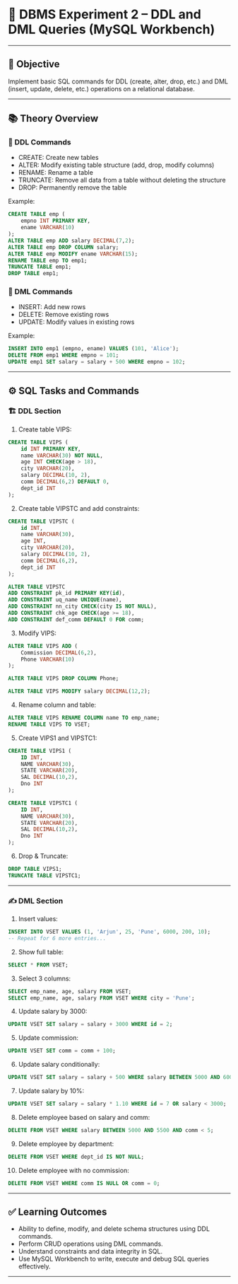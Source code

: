 # 💾 DBMS Experiment 2 – DDL and DML Queries (MySQL Workbench)


---

## 🧠 Objective

Implement basic SQL commands for DDL (create, alter, drop, etc.) and DML (insert, update, delete, etc.) operations on a relational database.

---

## 📚 Theory Overview

### 🔹 DDL Commands

- CREATE: Create new tables
- ALTER: Modify existing table structure (add, drop, modify columns)
- RENAME: Rename a table
- TRUNCATE: Remove all data from a table without deleting the structure
- DROP: Permanently remove the table

Example:
```sql
CREATE TABLE emp (
    empno INT PRIMARY KEY,
    ename VARCHAR(10)
);
ALTER TABLE emp ADD salary DECIMAL(7,2);
ALTER TABLE emp DROP COLUMN salary;
ALTER TABLE emp MODIFY ename VARCHAR(15);
RENAME TABLE emp TO emp1;
TRUNCATE TABLE emp1;
DROP TABLE emp1;
```

### 🔹 DML Commands

- INSERT: Add new rows
- DELETE: Remove existing rows
- UPDATE: Modify values in existing rows

Example:
```sql
INSERT INTO emp1 (empno, ename) VALUES (101, 'Alice');
DELETE FROM emp1 WHERE empno = 101;
UPDATE emp1 SET salary = salary + 500 WHERE empno = 102;
```

---

## ⚙️ SQL Tasks and Commands

### 🏗️ DDL Section

1. Create table VIPS:
```sql
CREATE TABLE VIPS (
    id INT PRIMARY KEY,
    name VARCHAR(30) NOT NULL,
    age INT CHECK(age > 18),
    city VARCHAR(20),
    salary DECIMAL(10, 2),
    comm DECIMAL(6,2) DEFAULT 0,
    dept_id INT
);
```

2. Create table VIPSTC and add constraints:
```sql
CREATE TABLE VIPSTC (
    id INT,
    name VARCHAR(30),
    age INT,
    city VARCHAR(20),
    salary DECIMAL(10, 2),
    comm DECIMAL(6,2),
    dept_id INT
);

ALTER TABLE VIPSTC 
ADD CONSTRAINT pk_id PRIMARY KEY(id),
ADD CONSTRAINT uq_name UNIQUE(name),
ADD CONSTRAINT nn_city CHECK(city IS NOT NULL),
ADD CONSTRAINT chk_age CHECK(age >= 18),
ADD CONSTRAINT def_comm DEFAULT 0 FOR comm;
```

3. Modify VIPS:
```sql
ALTER TABLE VIPS ADD (
    Commission DECIMAL(6,2),
    Phone VARCHAR(10)
);

ALTER TABLE VIPS DROP COLUMN Phone;

ALTER TABLE VIPS MODIFY salary DECIMAL(12,2);
```

4. Rename column and table:
```sql
ALTER TABLE VIPS RENAME COLUMN name TO emp_name;
RENAME TABLE VIPS TO VSET;
```

5. Create VIPS1 and VIPSTC1:
```sql
CREATE TABLE VIPS1 (
    ID INT,
    NAME VARCHAR(30),
    STATE VARCHAR(20),
    SAL DECIMAL(10,2),
    Dno INT
);

CREATE TABLE VIPSTC1 (
    ID INT,
    NAME VARCHAR(30),
    STATE VARCHAR(20),
    SAL DECIMAL(10,2),
    Dno INT
);
```

6. Drop & Truncate:
```sql
DROP TABLE VIPS1;
TRUNCATE TABLE VIPSTC1;
```

---

### ✍️ DML Section

1. Insert values:
```sql
INSERT INTO VSET VALUES (1, 'Arjun', 25, 'Pune', 6000, 200, 10);
-- Repeat for 6 more entries...
```

2. Show full table:
```sql
SELECT * FROM VSET;
```

3. Select 3 columns:
```sql
SELECT emp_name, age, salary FROM VSET;
SELECT emp_name, age, salary FROM VSET WHERE city = 'Pune';
```

4. Update salary by 3000:
```sql
UPDATE VSET SET salary = salary + 3000 WHERE id = 2;
```

5. Update commission:
```sql
UPDATE VSET SET comm = comm + 100;
```

6. Update salary conditionally:
```sql
UPDATE VSET SET salary = salary + 500 WHERE salary BETWEEN 5000 AND 6000;
```

7. Update salary by 10%:
```sql
UPDATE VSET SET salary = salary * 1.10 WHERE id = 7 OR salary < 3000;
```

8. Delete employee based on salary and comm:
```sql
DELETE FROM VSET WHERE salary BETWEEN 5000 AND 5500 AND comm < 5;
```

9. Delete employee by department:
```sql
DELETE FROM VSET WHERE dept_id IS NOT NULL;
```

10. Delete employee with no commission:
```sql
DELETE FROM VSET WHERE comm IS NULL OR comm = 0;
```

---

## ✅ Learning Outcomes

- Ability to define, modify, and delete schema structures using DDL commands.
- Perform CRUD operations using DML commands.
- Understand constraints and data integrity in SQL.
- Use MySQL Workbench to write, execute and debug SQL queries effectively.

---
